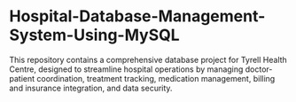 # Hospital-Database-Management-System-Using-MySQL
This repository contains a comprehensive database project for Tyrell Health Centre, designed to streamline hospital operations by managing doctor-patient coordination, treatment tracking, medication management, billing and insurance integration, and data security.
